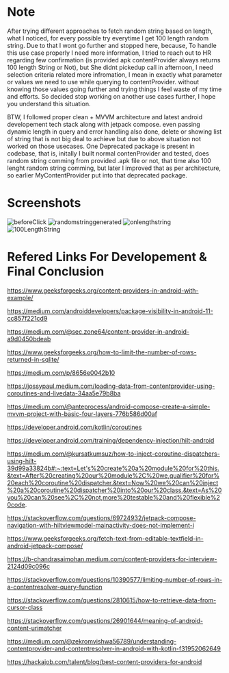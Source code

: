 # Note
After trying different approaches to fetch random string based on length, what I noticed, for every possible try everytime I get 100 length random string.
Due to that I wont go further and stopped here, because, To handle this use case properly I need more information, I tried to reach out to HR regarding few confirmation (is provided apk contentProvider always returns 100 length String or Not), but She didnt pickedup 
call in afternoon, I need selection criteria related more infromation, I mean in exactly what parameter or values we need to use while querying to contentProvider. without knowing those values
going further and trying things I feel waste of my time and efforts. So decided stop working on another use cases further, I hope you understand this situation.

BTW, I followed proper clean + MVVM architecture and latest android developement tech stack along with jetpack compose. even passing dynamic length in query and error handling also done, delete or showing list of string that is not big deal to achieve but due to above 
situation not worked on those usecases. One Deprecated package is present in codebase, that is, initally I built normal contenProvider and tested, does random string comming from provided .apk file or not, that time also 100 lenght random string comming, but later I improved that as per architecture, so earlier MyContentProvider put into that deprecated package.


# Screenshots

![beforeClick](https://github.com/user-attachments/assets/5ddf93e6-6271-4403-aded-b350ee82e6d2)
![randomstringgenerated](https://github.com/user-attachments/assets/f310dea5-48ee-421f-a4df-6a4507964efb)
![onlengthstring](https://github.com/user-attachments/assets/bdc3d2ba-6be7-4118-bcb2-d67ce2808b1a)
![100LengthString](https://github.com/user-attachments/assets/6ed6a135-70dc-42e5-a375-26aa7d63ba1f)








# Refered Links For Developement & Final Conclusion 

https://www.geeksforgeeks.org/content-providers-in-android-with-example/

https://medium.com/androiddevelopers/package-visibility-in-android-11-cc857f221cd9

https://medium.com/@sec.zone64/content-provider-in-android-a9d0450bdeab

https://www.geeksforgeeks.org/how-to-limit-the-number-of-rows-returned-in-sqlite/

https://medium.com/p/8656e0042b10

https://jossypaul.medium.com/loading-data-from-contentprovider-using-coroutines-and-livedata-34aa5e79b8ba

https://medium.com/@anteprocess/android-compose-create-a-simple-mvvm-project-with-basic-four-layers-776b586d00af

https://developer.android.com/kotlin/coroutines

https://developer.android.com/training/dependency-injection/hilt-android

https://medium.com/@kursatkumsuz/how-to-inject-coroutine-dispatchers-using-hilt-39d99a33824b#:~:text=Let's%20create%20a%20module%20for%20this.&text=After%20creating%20our%20module%2C%20we,qualifier%20for%20each%20coroutine%20dispatcher.&text=Now%20we%20can%20inject%20a%20coroutine%20dispatcher%20into%20our%20class.&text=As%20you%20can%20see%2C%20not,more%20testable%20and%20flexible%20code.

https://stackoverflow.com/questions/69724932/jetpack-compose-navigation-with-hiltviewmodel-mainactivity-does-not-implement-i

https://www.geeksforgeeks.org/fetch-text-from-editable-textfield-in-android-jetpack-compose/

https://b-chandrasaimohan.medium.com/content-providers-for-interview-2124d09c096c

https://stackoverflow.com/questions/10390577/limiting-number-of-rows-in-a-contentresolver-query-function

https://stackoverflow.com/questions/2810615/how-to-retrieve-data-from-cursor-class

https://stackoverflow.com/questions/26901644/meaning-of-android-content-urimatcher

https://medium.com/@zekromvishwa56789/understanding-contentprovider-and-contentresolver-in-android-with-kotlin-f31952062649

https://hackajob.com/talent/blog/best-content-providers-for-android
